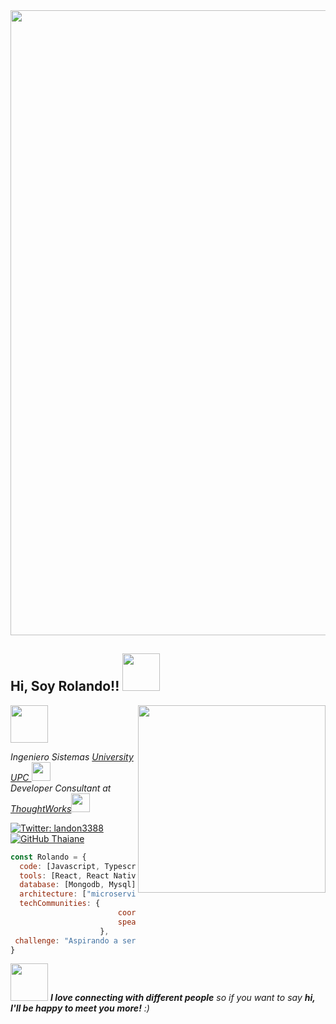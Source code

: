 <img src="https://user-images.githubusercontent.com/33987212/90946656-9506d600-e3f4-11ea-8a9c-1936af3097cd.jpg" width="1000">
<h2> Hi, Soy Rolando!! <img src="https://revelry.co/wp-content/uploads/2019/05/react-native-UX-design.gif" width="60"></h2>
<img src="https://www.vectorlogo.zone/logos/reactjs/reactjs-ar21.svg" width="60">
<img align='right' src="https://i.pinimg.com/originals/02/74/20/0274207612d515f49012c87803a9e631.gif" width="300">
<p><em>Ingeniero Sistemas <a href="https://www.upc.edu.pe/" target="blank" >University UPC </a><img src="https://www.upc.edu.pe/static/img/logo_upc_red.png" width="30"></br>Developer Consultant at <a href="https://www.thoughtworks.com">ThoughtWorks</a><img src="https://media.giphy.com/media/WUlplcMpOCEmTGBtBW/giphy.gif" width="30"> 
</em></p>

[![Twitter: landon3388](https://img.shields.io/twitter/follow/landon3388?style=social)](https://twitter.com/landon3388)
[![GitHub Thaiane](https://img.shields.io/github/followers/thaiane?label=follow&style=social)](https://github.com/Thaiane)


```javascript
const Rolando = {
  code: [Javascript, Typescript, HTML, CSS],
  tools: [React, React Native, Node, Sass, Styled-Components],
  database: [Mongodb, Mysql],
  architecture: ["microservices", "event-driven", "design system"],
  techCommunities: {
                        coorganizer: "AfroPython",
                        speaker: "Latinity"
                    },
 challenge: "Aspirando a ser FullStack Developer"
}
```

<img src="https://media.giphy.com/media/LnQjpWaON8nhr21vNW/giphy.gif" width="60"> <em><b>I love connecting with different people</b> so if you want to say <b>hi, I'll be happy to meet you more!</b> :)</em>

